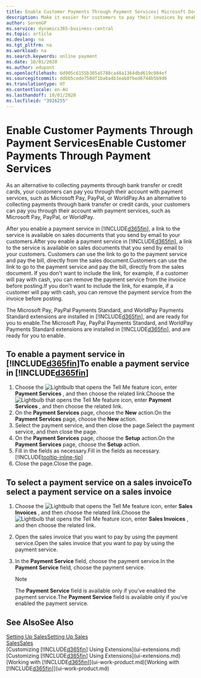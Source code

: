 ```yaml
---
title: Enable Customer Payments Through Payment Services| Microsoft Docs
description: Make it easier for customers to pay their invoices by enabling payment services.
author: SorenGP
ms.service: dynamics365-business-central
ms.topic: article
ms.devlang: na
ms.tgt_pltfrm: na
ms.workload: na
ms.search.keywords: online payment
ms.date: 10/01/2020
ms.author: edupont
ms.openlocfilehash: 6d905c6155b305a5788ca48a1364dbd619c084ef
ms.sourcegitcommit: ddbb5cede750df1baba4b3eab8fbed6744b5b9d6
ms.translationtype: HT
ms.contentlocale: en-AU
ms.lasthandoff: 10/01/2020
ms.locfileid: "3926255"
---
```

# <a name="enable-customer-payments-through-payment-services"></a><span data-ttu-id="e5ed0-103">Enable Customer Payments Through Payment Services</span><span class="sxs-lookup"><span data-stu-id="e5ed0-103">Enable Customer Payments Through Payment Services</span></span>
<span data-ttu-id="e5ed0-104">As an alternative to collecting payments through bank transfer or credit cards, your customers can pay you through their account with payment services, such as Microsoft Pay, PayPal, or WorldPay.</span><span class="sxs-lookup"><span data-stu-id="e5ed0-104">As an alternative to collecting payments through bank transfer or credit cards, your customers can pay you through their account with payment services, such as Microsoft Pay, PayPal, or WorldPay.</span></span>  

<span data-ttu-id="e5ed0-105">After you enable a payment service in [!INCLUDE[d365fin](includes/d365fin_md.md)], a link to the service is available on sales documents that you send by email to your customers.</span><span class="sxs-lookup"><span data-stu-id="e5ed0-105">After you enable a payment service in [!INCLUDE[d365fin](includes/d365fin_md.md)], a link to the service is available on sales documents that you send by email to your customers.</span></span> <span data-ttu-id="e5ed0-106">Customers can use the link to go to the payment service and pay the bill, directly from the sales document.</span><span class="sxs-lookup"><span data-stu-id="e5ed0-106">Customers can use the link to go to the payment service and pay the bill, directly from the sales document.</span></span> <span data-ttu-id="e5ed0-107">If you don't want to include the link, for example, if a customer will pay with cash, you can remove the payment service from the invoice before posting.</span><span class="sxs-lookup"><span data-stu-id="e5ed0-107">If you don't want to include the link, for example, if a customer will pay with cash, you can remove the payment service from the invoice before posting.</span></span>  

<span data-ttu-id="e5ed0-108">The Microsoft Pay, PayPal Payments Standard, and WorldPay Payments Standard extensions are installed in [!INCLUDE[d365fin](includes/d365fin_md.md)], and are ready for you to enable.</span><span class="sxs-lookup"><span data-stu-id="e5ed0-108">The Microsoft Pay, PayPal Payments Standard, and WorldPay Payments Standard extensions are installed in [!INCLUDE[d365fin](includes/d365fin_md.md)], and are ready for you to enable.</span></span>  

## <a name="to-enable-a-payment-service-in-d365fin"></a><span data-ttu-id="e5ed0-109">To enable a payment service in [!INCLUDE[d365fin](includes/d365fin_md.md)]</span><span class="sxs-lookup"><span data-stu-id="e5ed0-109">To enable a payment service in [!INCLUDE[d365fin](includes/d365fin_md.md)]</span></span>
1. <span data-ttu-id="e5ed0-110">Choose the ![Lightbulb that opens the Tell Me feature](media/ui-search/search_small.png "Tell me what you want to do") icon, enter **Payment Services** , and then choose the related link.</span><span class="sxs-lookup"><span data-stu-id="e5ed0-110">Choose the ![Lightbulb that opens the Tell Me feature](media/ui-search/search_small.png "Tell me what you want to do") icon, enter **Payment Services** , and then choose the related link.</span></span>  
2. <span data-ttu-id="e5ed0-111">On the **Payment Services** page, choose the **New** action.</span><span class="sxs-lookup"><span data-stu-id="e5ed0-111">On the **Payment Services** page, choose the **New** action.</span></span>  
3. <span data-ttu-id="e5ed0-112">Select the payment service, and then close the page.</span><span class="sxs-lookup"><span data-stu-id="e5ed0-112">Select the payment service, and then close the page.</span></span>  
4. <span data-ttu-id="e5ed0-113">On the **Payment Services** page, choose the **Setup** action.</span><span class="sxs-lookup"><span data-stu-id="e5ed0-113">On the **Payment Services** page, choose the **Setup** action.</span></span>  
5. <span data-ttu-id="e5ed0-114">Fill in the fields as necessary.</span><span class="sxs-lookup"><span data-stu-id="e5ed0-114">Fill in the fields as necessary.</span></span> [!INCLUDE[tooltip-inline-tip](includes/tooltip-inline-tip_md.md)]  
6. <span data-ttu-id="e5ed0-115">Close the page.</span><span class="sxs-lookup"><span data-stu-id="e5ed0-115">Close the page.</span></span>  

## <a name="to-select-a-payment-service-on-a-sales-invoice"></a><span data-ttu-id="e5ed0-116">To select a payment service on a sales invoice</span><span class="sxs-lookup"><span data-stu-id="e5ed0-116">To select a payment service on a sales invoice</span></span>
1. <span data-ttu-id="e5ed0-117">Choose the ![Lightbulb that opens the Tell Me feature](media/ui-search/search_small.png "Tell me what you want to do") icon, enter **Sales Invoices** , and then choose the related link.</span><span class="sxs-lookup"><span data-stu-id="e5ed0-117">Choose the ![Lightbulb that opens the Tell Me feature](media/ui-search/search_small.png "Tell me what you want to do") icon, enter **Sales Invoices** , and then choose the related link.</span></span>  
2. <span data-ttu-id="e5ed0-118">Open the sales invoice that you want to pay by using the payment service.</span><span class="sxs-lookup"><span data-stu-id="e5ed0-118">Open the sales invoice that you want to pay by using the payment service.</span></span>  
3. <span data-ttu-id="e5ed0-119">In the **Payment Service** field, choose the payment service.</span><span class="sxs-lookup"><span data-stu-id="e5ed0-119">In the **Payment Service** field, choose the payment service.</span></span>  

    > [!NOTE]  
    > <span data-ttu-id="e5ed0-120">The **Payment Service** field is available only if you've enabled the payment service.</span><span class="sxs-lookup"><span data-stu-id="e5ed0-120">The **Payment Service** field is available only if you've enabled the payment service.</span></span>  

## <a name="see-also"></a><span data-ttu-id="e5ed0-121">See Also</span><span class="sxs-lookup"><span data-stu-id="e5ed0-121">See Also</span></span>  
[<span data-ttu-id="e5ed0-122">Setting Up Sales</span><span class="sxs-lookup"><span data-stu-id="e5ed0-122">Setting Up Sales</span></span>](sales-setup-sales.md)  
[<span data-ttu-id="e5ed0-123">Sales</span><span class="sxs-lookup"><span data-stu-id="e5ed0-123">Sales</span></span>](sales-manage-sales.md)  
<span data-ttu-id="e5ed0-124">[Customizing [!INCLUDE[d365fin](includes/d365fin_md.md)] Using Extensions](ui-extensions.md)</span><span class="sxs-lookup"><span data-stu-id="e5ed0-124">[Customizing [!INCLUDE[d365fin](includes/d365fin_md.md)] Using Extensions](ui-extensions.md)</span></span>  
<span data-ttu-id="e5ed0-125">[Working with [!INCLUDE[d365fin](includes/d365fin_md.md)]](ui-work-product.md)</span><span class="sxs-lookup"><span data-stu-id="e5ed0-125">[Working with [!INCLUDE[d365fin](includes/d365fin_md.md)]](ui-work-product.md)</span></span>  
